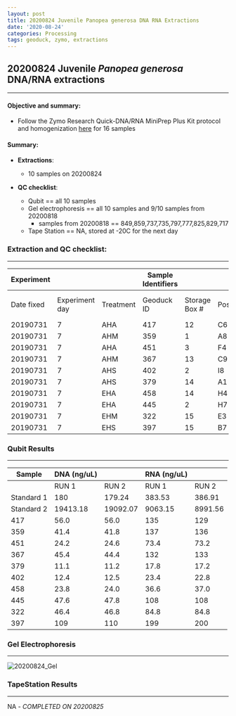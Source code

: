 ```yaml
---
layout: post
title: 20200824 Juvenile Panopea generosa DNA RNA Extractions
date: '2020-08-24'
categories: Processing
tags: geoduck, zymo, extractions
---
```

## 20200824 Juvenile *Panopea generosa* DNA/RNA extractions
----------

#### **Objective and summary:**

- Follow the Zymo Research Quick-DNA/RNA MiniPrep Plus Kit protocol and homogenization [here](https://github.com/SamGurr/SamJGurr_Lab_Notebook/blob/master/_posts/2020-08-19-Updated-protocol-DNA-RNA-Extraction-of-geoduck-samples-(Zymo-kit).md) for 16 samples


#### Summary:
  - **Extractions**:
    - 10 samples on 20200824

  - **QC checklist**:
      - Qubit == all 10 samples
      - Gel electrophoresis == all 10 samples and 9/10 samples from 20200818
          - samples from 20200818 == 849,859,737,735,797,777,825,829,717
      - Tape Station == NA, stored at -20C for the next day


### **Extraction and QC checklist:**
----------

| Experiment  | | | Sample Identifiers | | | Extraction and QC | | |  |
| ---| --- |  --- | --- | ---| --- | --- | --- | --- | --- |
| Date fixed | Experiment day | Treatment | Geoduck ID | Storage Box # | Position | Extraction Date | Qubit completed (Y/N) | Gel completed (Y/N) | TapeStation completed (Y/N) |
| 20190731 | 7 | AHA | 417 | 12 | C6 | 20200824 | Y | Y | N |
| 20190731 | 7 | AHM | 359 | 1  | A8 | 20200824 | Y | Y | N |
| 20190731 | 7 | AHA | 451 | 3  | F4 | 20200824 | Y | Y | N |
| 20190731 | 7 | AHM | 367 | 13 | C9 | 20200824 | Y | Y | N |
| 20190731 | 7 | AHS | 402 | 2  | I8 | 20200824 | Y | Y | N |
| 20190731 | 7 | AHS | 379 | 14 | A1 | 20200824 | Y | Y | N |
| 20190731 | 7 | EHA | 458 | 14 | H4 | 20200824 | Y | Y | N |
| 20190731 | 7 | EHA | 445 | 2  | H7 | 20200824 | Y | Y | N |
| 20190731 | 7 | EHM | 322 | 15 | E3 | 20200824 | Y | Y | N |
| 20190731 | 7 | EHS | 397 | 15 | B7 | 20200824 | Y | Y | N |

### Qubit Results
----------

| Sample      | DNA (ng/uL)  |              |   RNA (ng/uL) 	|                |
| ------      | -----------  |       -      |  -------------  |        -       |
|             |    RUN 1     |     RUN 2    |      RUN 1      |     RUN 2      |
| Standard 1 	|    180       |    179.24    |      383.53   	|     386.91     |
| Standard 2 	|   19413.18   |   19092.07   |     9063.15   	|     8991.56    |
| 417        	|     56.0     |     56.0     |      135      	|      129       |
| 359        	|     41.4     |     41.8     |      137      	|      136       |
| 451        	|     24.2     |     24.6     |      73.4     	|     73.2       |
| 367        	|     45.4     |     44.4     |      132      	|      133       |
| 379        	|     11.1     |     11.2     |      17.8     	|      17.2      |
| 402        	|     12.4     |     12.5     |      23.4      	|      22.8      |
| 458        	|     23.8     |     24.0     |      36.6     	|      37.0      |
| 445        	|     47.6     |     47.8     |      108      	|      108       |
| 322        	|     46.4     |     46.8     |      84.8     	|      84.8      |
| 397        	|     109      |     110      |      199      	|      200       |

### Gel Electrophoresis
----------

![20200824_Gel](https://samgurr.github.io/SamJGurr_Lab_Notebook/images/20200824_Gel.jpg "gel_20200824")


### TapeStation Results
----------

NA - *COMPLETED ON 20200825*
